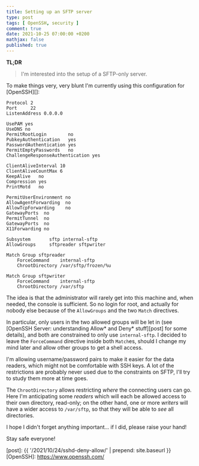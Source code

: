 ```yaml
---
title: Setting up an SFTP server
type: post
tags: [ OpenSSH, security ]
comment: true
date: 2021-10-25 07:00:00 +0200
mathjax: false
published: true
---
```


**TL;DR**

> I'm interested into the setup of a SFTP-only server.

To make things very, very blunt I'm currently using this configuration
for [OpenSSH][]:

```
Protocol 2
Port     22
ListenAddress 0.0.0.0

UsePAM yes
UseDNS no
PermitRootLogin        no
PubkeyAuthentication   yes
PasswordAuthentication yes
PermitEmptyPasswords   no
ChallengeResponseAuthentication yes

ClientAliveInterval 10
ClientAliveCountMax 6
KeepAlive   no
Compression yes
PrintMotd   no

PermitUserEnvironment no
AllowAgentForwarding  no
AllowTcpForwarding    no
GatewayPorts  no
PermitTunnel  no
GatewayPorts  no
X11Forwarding no

Subsystem       sftp internal-sftp
AllowGroups     sftpreader sftpwriter

Match Group sftpreader
    ForceCommand    internal-sftp
    ChrootDirectory /var/sftp/frozen/%u

Match Group sftpwriter
    ForceCommand    internal-sftp
    ChrootDirectory /var/sftp
```

The idea is that the administrator will rarely get into this machine
and, when needed, the console is sufficient. So no login for root, and
actually for nobody else because of the `AllowGroups` and the two
`Match` directives.

In particular, only users in the two allowed groups will be let in (see
[OpenSSH Server: understanding Allow\* and Deny\* stuff][post] for some
details), and both are constrained to only use `internal-sftp`. I
decided to leave the `ForceCommand` directive inside both `Match`es,
should I change my mind later and allow other groups to get a shell
access.

I'm allowing username/password pairs to make it easier for the
data readers, which might not be comfortable with SSH keys. A lot of the
restrictions are probably never used due to the constraints on SFTP,
I'll try to study them more at time goes.

The `ChrootDirectory` allows restricting *where* the connecting users
can go. Here I'm anticipating some *readers* which will each be allowed
access to their own directory, read-only; on the other hand, one or more
*writers* will have a wider access to `/var/sftp`, so that they will be
able to *see* all directories.

I hope I didn't forget anything important... if I did, please raise your
hand!

Stay safe everyone!

[Perl]: https://www.perl.org/
[Raku]: https://raku.org/
[post]: {{ '/2021/10/24/sshd-deny-allow/' | prepend: site.baseurl }}
[OpenSSH]: https://www.openssh.com/
